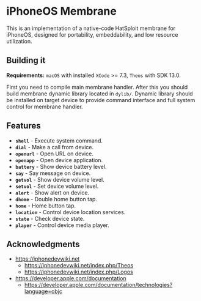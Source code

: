 # iPhoneOS Membrane

This is an implementation of a native-code HatSploit membrane for iPhoneOS, designed for portability, embeddability, and low resource utilization.

## Building it

**Requirements:** `macOS` with installed `XCode` >= 7.3, `Theos` with SDK 13.0.

First you need to compile main membrane handler. After this you should build membrane dynamic library located in `dylib/`. Dynamic library should be installed on target device to provide command interface and full system control for membrane handler.

## Features

* **`shell`** - Execute system command.
* **`dial`** - Make a call from device.
* **`openurl`** - Open URL on device.
* **`openapp`** - Open device application.
* **`battery`** - Show device battery level.
* **`say`** - Say message on device.
* **`getvol`** - Show device volume level.
* **`setvol`** - Set device volume level.
* **`alert`** - Show alert on device.
* **`dhome`** - Double home button tap.
* **`home`** - Home button tap.
* **`location`** - Control device location services.
* **`state`** - Check device state.
* **`player`** - Control device media player.

## Acknowledgments

* https://iphonedevwiki.net
    * https://iphonedevwiki.net/index.php/Theos
    * https://iphonedevwiki.net/index.php/Logos
* https://developer.apple.com/documentation
    * https://developer.apple.com/documentation/technologies?language=objc
